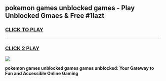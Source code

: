 
## pokemon games unblocked games - Play Unblocked Gmaes & Free #1lazt
<h3>
<a href="https://premium.freeplayer.one?title=pokemon_games_unblocked_games&ref=03M">CLICK TO PLAY</a></h3>
<hr>

<h3>
<a href="https://premium.freeplayer.one?title=pokemon_games_unblocked_games&ref=03M">CLICK 2 PLAY</a>
  
</h3>

<a href="https://premium.freeplayer.one?title=pokemon_games_unblocked_games&ref=03M"><img src="https://clearcache.store/games.png"></a>


**pokemon games unblocked games games unblocked: Your Gateway to Fun and Accessible Online Gaming**
